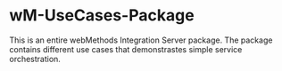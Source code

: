 # wM-UseCases-Package
This is an entire webMethods Integration Server package. The package contains different use cases that demonstrastes simple service orchestration.
